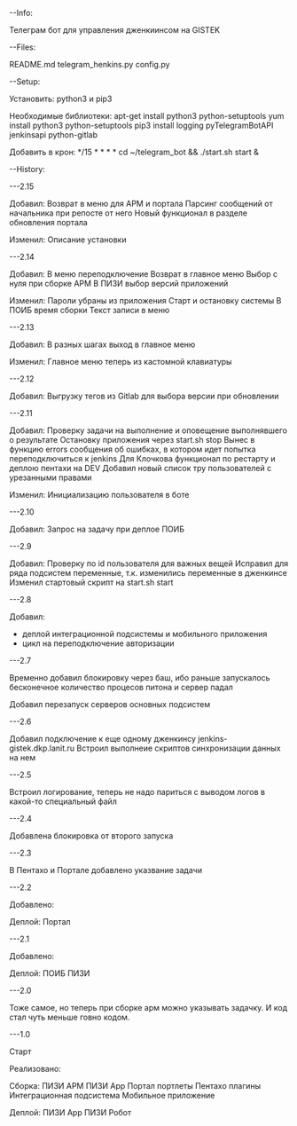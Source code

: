 --Info:

Телеграм бот для управления дженкиинсом на GISTEK

--Files:

README.md
telegram_henkins.py
config.py

--Setup:

Установить: python3 и pip3

Необходимые библиотеки:
apt-get install python3 python-setuptools
yum install python3 python-setuptools
pip3 install logging pyTelegramBotAPI jenkinsapi python-gitlab

Добавить в крон:
*/15 * * * * cd ~/telegram_bot && ./start.sh start &

--History:

---2.15

Добавил:
Возврат в меню для АРМ и портала
Парсинг сообщений от начальника при репосте от него
Новый функционал в разделе обновления портала

Изменил:
Описание установки

---2.14

Добавил:
В меню переподключение
Возврат в главное меню
Выбор с нуля при сборке АРМ
В ПИЗИ выбор версий приложений

Изменил:
Пароли убраны из приложения
Старт и остановку системы
В ПОИБ время сборки
Текст записи в меню

---2.13

Добавил:
В разных шагах выход в главное меню

Изменил:
Главное меню теперь из кастомной клавиатуры

---2.12

Добавил:
Выгрузку тегов из Gitlab для выбора версии при обновлении

---2.11

Добавил:
Проверку задачи на выполнение и оповещение выполнявшего о результате
Остановку приложения через start.sh stop
Вынес в функцию errors сообщения об ошибках, в котором идет попытка переподключиться к jenkins
Для Клочкова функционал по рестарту и деплою пентахи на DEV
Добавил новый список тру пользователей с урезанными правами

Изменил:
Инициализацию пользователя в боте

---2.10

Добавил:
Запрос на задачу при деплое ПОИБ

---2.9

Добавил:
Проверку по id пользователя для важных вещей
Исправил для ряда подсистем переменные, т.к. изменились переменные в дженкинсе
Изменил стартовый скрипт на start.sh start

---2.8

Добавил:
- деплой интеграционной подсистемы и мобильного приложения
- цикл на переподключение авторизации

---2.7

Временно добавил блокировку через баш, ибо раньше запускалось бесконечное количество процесов питона и сервер падал

Добавил перезапуск серверов основных подсистем

---2.6

Добавил подключение к еще одному дженкинсу jenkins-gistek.dkp.lanit.ru
Встроил выполнеие скриптов синхронизации данных на нем

---2.5

Встроил логирование, теперь не надо париться с выводом логов в какой-то специальный файл

---2.4

Добавлена блокировка от второго запуска

---2.3

В Пентахо и Портале добавлено указвание задачи

---2.2

Добавлено:

Деплой:
Портал

---2.1

Добавлено:

Деплой:
ПОИБ
ПИЗИ

---2.0

Тоже самое, но теперь при сборке арм можно указывать задачку. И код стал чуть меньше говно кодом.

---1.0

Старт

Реализовано:

Сборка:
ПИЗИ АРМ
ПИЗИ App
Портал портлеты
Пентахо плагины
Интеграционная подсистема
Мобильное приложение

Деплой:
ПИЗИ App
ПИЗИ Робот
